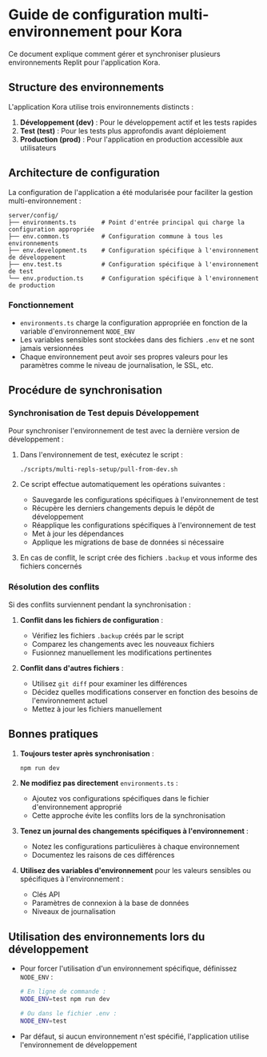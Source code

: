 # Guide de configuration multi-environnement pour Kora

Ce document explique comment gérer et synchroniser plusieurs environnements Replit pour l'application Kora.

## Structure des environnements

L'application Kora utilise trois environnements distincts :

1. **Développement (dev)** : Pour le développement actif et les tests rapides
2. **Test (test)** : Pour les tests plus approfondis avant déploiement
3. **Production (prod)** : Pour l'application en production accessible aux utilisateurs

## Architecture de configuration

La configuration de l'application a été modularisée pour faciliter la gestion multi-environnement :

```
server/config/
├── environments.ts       # Point d'entrée principal qui charge la configuration appropriée
├── env.common.ts         # Configuration commune à tous les environnements
├── env.development.ts    # Configuration spécifique à l'environnement de développement
├── env.test.ts           # Configuration spécifique à l'environnement de test
└── env.production.ts     # Configuration spécifique à l'environnement de production
```

### Fonctionnement

- `environments.ts` charge la configuration appropriée en fonction de la variable d'environnement `NODE_ENV`
- Les variables sensibles sont stockées dans des fichiers `.env` et ne sont jamais versionnées
- Chaque environnement peut avoir ses propres valeurs pour les paramètres comme le niveau de journalisation, le SSL, etc.

## Procédure de synchronisation

### Synchronisation de Test depuis Développement

Pour synchroniser l'environnement de test avec la dernière version de développement :

1. Dans l'environnement de test, exécutez le script :
   ```bash
   ./scripts/multi-repls-setup/pull-from-dev.sh
   ```

2. Ce script effectue automatiquement les opérations suivantes :
   - Sauvegarde les configurations spécifiques à l'environnement de test
   - Récupère les derniers changements depuis le dépôt de développement
   - Réapplique les configurations spécifiques à l'environnement de test
   - Met à jour les dépendances
   - Applique les migrations de base de données si nécessaire

3. En cas de conflit, le script crée des fichiers `.backup` et vous informe des fichiers concernés

### Résolution des conflits

Si des conflits surviennent pendant la synchronisation :

1. **Conflit dans les fichiers de configuration** :
   - Vérifiez les fichiers `.backup` créés par le script
   - Comparez les changements avec les nouveaux fichiers
   - Fusionnez manuellement les modifications pertinentes

2. **Conflit dans d'autres fichiers** :
   - Utilisez `git diff` pour examiner les différences
   - Décidez quelles modifications conserver en fonction des besoins de l'environnement actuel
   - Mettez à jour les fichiers manuellement

## Bonnes pratiques

1. **Toujours tester après synchronisation** :
   ```bash
   npm run dev
   ```

2. **Ne modifiez pas directement** `environments.ts` :
   - Ajoutez vos configurations spécifiques dans le fichier d'environnement approprié
   - Cette approche évite les conflits lors de la synchronisation

3. **Tenez un journal des changements spécifiques à l'environnement** :
   - Notez les configurations particulières à chaque environnement
   - Documentez les raisons de ces différences

4. **Utilisez des variables d'environnement** pour les valeurs sensibles ou spécifiques à l'environnement :
   - Clés API
   - Paramètres de connexion à la base de données
   - Niveaux de journalisation

## Utilisation des environnements lors du développement

- Pour forcer l'utilisation d'un environnement spécifique, définissez `NODE_ENV` :
  ```bash
  # En ligne de commande :
  NODE_ENV=test npm run dev
  
  # Ou dans le fichier .env :
  NODE_ENV=test
  ```

- Par défaut, si aucun environnement n'est spécifié, l'application utilise l'environnement de développement